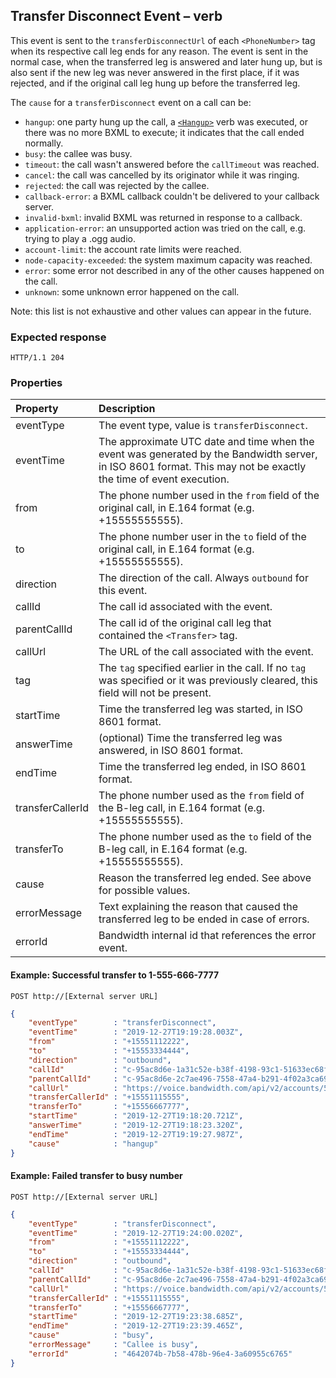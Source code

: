 
##  Transfer Disconnect Event –  verb
This event is sent to the `transferDisconnectUrl` of each `<PhoneNumber>` tag when its respective call leg ends for any reason.
The event is sent in the normal case, when the transferred leg is answered and later hung up, but is also sent if the new leg
was never answered in the first place, if it was rejected, and if the original call leg hung up before the transferred leg.

The `cause` for a `transferDisconnect` event on a call can be:
- `hangup`: one party hung up the call, a [`<Hangup>`](../bxmlVerbs/hangup.md) verb was executed, or there was no more BXML to execute; it indicates that the call ended normally.
- `busy`: the callee was busy.
- `timeout`: the call wasn't answered before the `callTimeout` was reached.
- `cancel`: the call was cancelled by its originator while it was ringing.
- `rejected`: the call was rejected by the callee.
- `callback-error`: a BXML callback couldn't be delivered to your callback server.
- `invalid-bxml`: invalid BXML was returned in response to a callback.
- `application-error`: an unsupported action was tried on the call, e.g. trying to play a .ogg audio.
- `account-limit`: the account rate limits were reached.
- `node-capacity-exceeded`: the system maximum capacity was reached.
- `error`: some error not described in any of the other causes happened on the call.
- `unknown`: some unknown error happened on the call.

Note: this list is not exhaustive and other values can appear in the future.

### Expected response
```http
HTTP/1.1 204
```

### Properties
| Property         | Description |
|:-----------------|:------------|
| eventType        | The event type, value is `transferDisconnect`. |
| eventTime        | The approximate UTC date and time when the event was generated by the Bandwidth server, in ISO 8601 format. This may not be exactly the time of event execution. |
| from             | The phone number used in the `from` field of the original call, in E.164 format (e.g. +15555555555). |
| to               | The phone number user in the `to` field of the original call, in E.164 format (e.g. +15555555555). |
| direction        | The direction of the call. Always `outbound` for this event. |
| callId           | The call id associated with the event. |
| parentCallId     | The call id of the original call leg that contained the `<Transfer>` tag. |
| callUrl          | The URL of the call associated with the event. |
| tag              | The `tag` specified earlier in the call. If no `tag` was specified or it was previously cleared, this field will not be present. |
| startTime        | Time the transferred leg was started, in ISO 8601 format. |
| answerTime       | (optional) Time the transferred leg was answered, in ISO 8601 format. |
| endTime          | Time the transferred leg ended, in ISO 8601 format. |
| transferCallerId | The phone number used as the `from` field of the B-leg call, in E.164 format (e.g. +15555555555). |
| transferTo       | The phone number used as the `to` field of the B-leg call, in E.164 format (e.g. +15555555555). |
| cause            | Reason the transferred leg ended. See above for possible values. |
| errorMessage     | Text explaining the reason that caused the transferred leg to be ended in case of errors. |
| errorId          | Bandwidth internal id that references the error event. |



#### Example: Successful transfer to 1-555-666-7777

```
POST http://[External server URL]
```

```json
{
    "eventType"        : "transferDisconnect",
    "eventTime"        : "2019-12-27T19:19:28.003Z",
    "from"             : "+15551112222",
    "to"               : "+15553334444",
    "direction"        : "outbound",
    "callId"           : "c-95ac8d6e-1a31c52e-b38f-4198-93c1-51633ec68f8d",
    "parentCallId"     : "c-95ac8d6e-2c7ae496-7558-47a4-b291-4f02a3ca6942",
    "callUrl"          : "https://voice.bandwidth.com/api/v2/accounts/55555555/calls/c-95ac8d6e-1a31c52e-b38f-4198-93c1-51633ec68f8d",
    "transferCallerId" : "+15551115555",
    "transferTo"       : "+15556667777",
    "startTime"        : "2019-12-27T19:18:20.721Z",
    "answerTime"       : "2019-12-27T19:18:23.320Z",
    "endTime"          : "2019-12-27T19:19:27.987Z",
    "cause"            : "hangup"
}
```

#### Example: Failed transfer to busy number

```
POST http://[External server URL]
```

```json
{
    "eventType"        : "transferDisconnect",
    "eventTime"        : "2019-12-27T19:24:00.020Z",
    "from"             : "+15551112222",
    "to"               : "+15553334444",
    "direction"        : "outbound",
    "callId"           : "c-95ac8d6e-1a31c52e-b38f-4198-93c1-51633ec68f8d",
    "parentCallId"     : "c-95ac8d6e-2c7ae496-7558-47a4-b291-4f02a3ca6942",
    "callUrl"          : "https://voice.bandwidth.com/api/v2/accounts/55555555/calls/c-95ac8d6e-1a31c52e-b38f-4198-93c1-51633ec68f8d",
    "transferCallerId" : "+15551115555",
    "transferTo"       : "+15556667777",
    "startTime"        : "2019-12-27T19:23:38.685Z",
    "endTime"          : "2019-12-27T19:23:39.465Z",
    "cause"            : "busy",
    "errorMessage"     : "Callee is busy",
    "errorId"          : "4642074b-7b58-478b-96e4-3a60955c6765"
}
```



